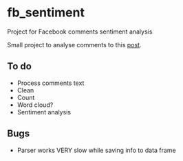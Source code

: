 # fb_sentiment
Project for Facebook comments sentiment analysis

Small project to analyse comments to this [post](https://www.facebook.com/permalink.php?story_fbid=621724294649235&id=100004350093268).

## To do
- Process comments text
- Clean
- Count
- Word cloud?
- Sentiment analysis

## Bugs
- Parser works VERY slow while saving info to data frame
